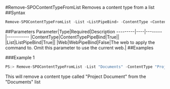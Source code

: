 #Remove-SPOContentTypeFromList
Removes a content type from a list
##Syntax
```powershell
Remove-SPOContentTypeFromList -List <ListPipeBind> -ContentType <ContentTypePipeBind> [-Web <WebPipeBind>]
```


##Parameters
Parameter|Type|Required|Description
---------|----|--------|-----------
|ContentType|ContentTypePipeBind|True||
|List|ListPipeBind|True||
|Web|WebPipeBind|False|The web to apply the command to. Omit this parameter to use the current web.|
##Examples

###Example 1
```powershell
PS:> Remove-SPOContentTypeFromList -List "Documents" -ContentType "Project Document"
```
This will remove a content type called "Project Document" from the "Documents" list
